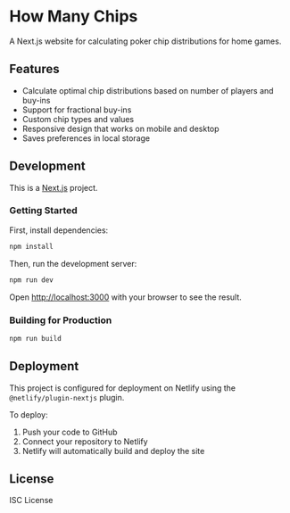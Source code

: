 # How Many Chips

A Next.js website for calculating poker chip distributions for home games.

## Features

- Calculate optimal chip distributions based on number of players and buy-ins
- Support for fractional buy-ins
- Custom chip types and values
- Responsive design that works on mobile and desktop
- Saves preferences in local storage

## Development

This is a [Next.js](https://nextjs.org/) project.

### Getting Started

First, install dependencies:

```bash
npm install
```

Then, run the development server:

```bash
npm run dev
```

Open [http://localhost:3000](http://localhost:3000) with your browser to see the result.

### Building for Production

```bash
npm run build
```

## Deployment

This project is configured for deployment on Netlify using the `@netlify/plugin-nextjs` plugin.

To deploy:

1. Push your code to GitHub
2. Connect your repository to Netlify
3. Netlify will automatically build and deploy the site

## License

ISC License